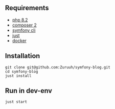 ## Requirements
- [php 8.2](https://www.php.net/downloads.php)
- [composer 2](https://getcomposer.org/download/)
- [symfony cli](https://symfony.com/download#step-1-install-symfony-cli)
- [just](https://github.com/casey/just)
- [docker](https://www.docker.com)

## Installation

```
git clone git@github.com:Zuruuh/symfony-blog.git
cd symfony-blog
just install
```

## Run in dev-env

```
just start
```
